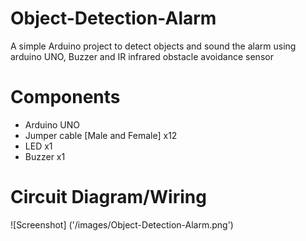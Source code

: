 # Object-Detection-Alarm
A simple Arduino project to detect objects and sound the alarm using arduino UNO, Buzzer and IR infrared obstacle avoidance sensor

# Components
* Arduino UNO
* Jumper cable [Male and Female] x12
* LED x1
* Buzzer x1

# Circuit Diagram/Wiring 
![Screenshot] ('/images/Object-Detection-Alarm.png')

